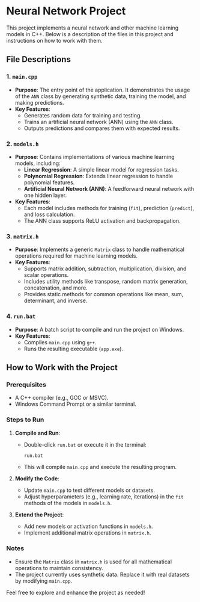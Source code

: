 # Neural Network Project

This project implements a neural network and other machine learning models in C++. Below is a description of the files in this project and instructions on how to work with them.

## File Descriptions

### 1. `main.cpp`
- **Purpose**: The entry point of the application. It demonstrates the usage of the `ANN` class by generating synthetic data, training the model, and making predictions.
- **Key Features**:
  - Generates random data for training and testing.
  - Trains an artificial neural network (ANN) using the `ANN` class.
  - Outputs predictions and compares them with expected results.

### 2. `models.h`
- **Purpose**: Contains implementations of various machine learning models, including:
  - **Linear Regression**: A simple linear model for regression tasks.
  - **Polynomial Regression**: Extends linear regression to handle polynomial features.
  - **Artificial Neural Network (ANN)**: A feedforward neural network with one hidden layer.
- **Key Features**:
  - Each model includes methods for training (`fit`), prediction (`predict`), and loss calculation.
  - The ANN class supports ReLU activation and backpropagation.

### 3. `matrix.h`
- **Purpose**: Implements a generic `Matrix` class to handle mathematical operations required for machine learning models.
- **Key Features**:
  - Supports matrix addition, subtraction, multiplication, division, and scalar operations.
  - Includes utility methods like transpose, random matrix generation, concatenation, and more.
  - Provides static methods for common operations like mean, sum, determinant, and inverse.

### 4. `run.bat`
- **Purpose**: A batch script to compile and run the project on Windows.
- **Key Features**:
  - Compiles `main.cpp` using `g++`.
  - Runs the resulting executable (`app.exe`).

## How to Work with the Project

### Prerequisites
- A C++ compiler (e.g., GCC or MSVC).
- Windows Command Prompt or a similar terminal.

### Steps to Run
1. **Compile and Run**:
   - Double-click `run.bat` or execute it in the terminal:
     ```bat
     run.bat
     ```
   - This will compile `main.cpp` and execute the resulting program.

2. **Modify the Code**:
   - Update `main.cpp` to test different models or datasets.
   - Adjust hyperparameters (e.g., learning rate, iterations) in the `fit` methods of the models in `models.h`.

3. **Extend the Project**:
   - Add new models or activation functions in `models.h`.
   - Implement additional matrix operations in `matrix.h`.

### Notes
- Ensure the `Matrix` class in `matrix.h` is used for all mathematical operations to maintain consistency.
- The project currently uses synthetic data. Replace it with real datasets by modifying `main.cpp`.

Feel free to explore and enhance the project as needed!
